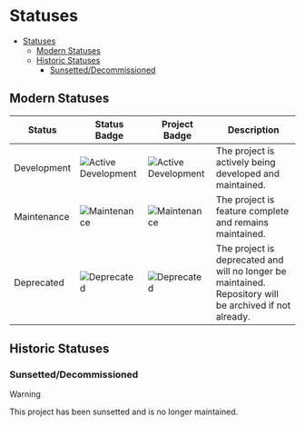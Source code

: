 # Statuses

- [Statuses](#statuses)
  - [Modern Statuses](#modern-statuses)
  - [Historic Statuses](#historic-statuses)
    - [Sunsetted/Decommissioned](#sunsetteddecommissioned)

## Modern Statuses

| Status      | Status Badge                                                                                                         | Project Badge                                                                                           | Description                                                                                             |
| ----------- | -------------------------------------------------------------------------------------------------------------------- | ------------------------------------------------------------------------------------------------------- | ------------------------------------------------------------------------------------------------------- |
| Development | ![Active Development](https://img.shields.io/badge/Development-8A2BE2?style=for-the-badge&color=19e650&label=Status) | ![Active Development](https://img.shields.io/badge/Development-8A2BE2?style=for-the-badge&color=19e650) | The project is actively being developed and maintained.                                                 |
| Maintenance | ![Maintenance](https://img.shields.io/badge/Maintenance-8A2BE2?style=for-the-badge&color=1803ff&label=Status)        | ![Maintenance](https://img.shields.io/badge/Maintenance-8A2BE2?style=for-the-badge&color=1803ff)        | The project is feature complete and remains maintained.                                                 |
| Deprecated  | ![Deprecated](https://img.shields.io/badge/Deprecated-8A2BE2?style=for-the-badge&color=ff0000&label=Status)          | ![Deprecated](https://img.shields.io/badge/Deprecated-8A2BE2?style=for-the-badge&color=ff0000)          | The project is deprecated and will no longer be maintained. Repository will be archived if not already. |

## Historic Statuses

### Sunsetted/Decommissioned

> [!WARNING]
> This project has been sunsetted and is no longer maintained.
